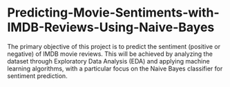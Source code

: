 # Predicting-Movie-Sentiments-with-IMDB-Reviews-Using-Naive-Bayes
The primary objective of this project is to predict the sentiment (positive or negative) of IMDB movie reviews. This will be achieved by analyzing the dataset through Exploratory Data Analysis (EDA) and applying machine learning algorithms, with a particular focus on the Naive Bayes classifier for sentiment prediction.
